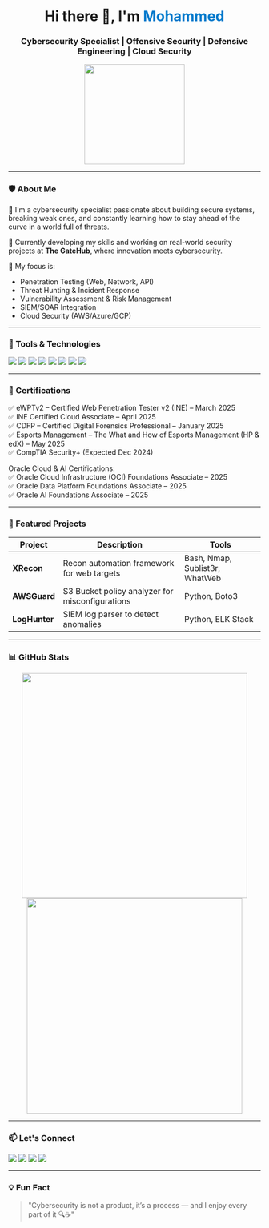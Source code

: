 <h1 align="center">Hi there 👋, I'm <span style="color:#007acc;">Mohammed</span></h1>
<h3 align="center">Cybersecurity Specialist | Offensive Security | Defensive Engineering | Cloud Security</h3>

<p align="center">
  <img src="https://media4.giphy.com/media/v1.Y2lkPTc5MGI3NjExbDl1c2JsdHh4anBqODhvcnRidzhpcWFqYTEzc2hlYWprczBhMTBrOCZlcD12MV9pbnRlcm5hbF9naWZfYnlfaWQmY3Q9Zw/DqiMTFxiXx0VaVZQbF/giphy.gif" width="200"/>
</p>

---

### 🛡️ About Me

🔐 I'm a cybersecurity specialist passionate about building secure systems, breaking weak ones, and constantly learning how to stay ahead of the curve in a world full of threats.

💼 Currently developing my skills and working on real-world security projects at **The GateHub**, where innovation meets cybersecurity.

🎯 My focus is:
- Penetration Testing (Web, Network, API)
- Threat Hunting & Incident Response
- Vulnerability Assessment & Risk Management
- SIEM/SOAR Integration
- Cloud Security (AWS/Azure/GCP)

---

### 🧰 Tools & Technologies

<p>
  <img src="https://img.shields.io/badge/Linux-Kali-informational?style=flat&logo=linux&logoColor=white&color=black" />
  <img src="https://img.shields.io/badge/BurpSuite-orange?style=flat&logo=burpsuite&logoColor=white" />
  <img src="https://img.shields.io/badge/Nmap-4B8BBE?style=flat&logo=nmap&logoColor=white" />
  <img src="https://img.shields.io/badge/Metasploit-2C3E50?style=flat&logo=metasploit&logoColor=white" />
  <img src="https://img.shields.io/badge/Wireshark-1E90FF?style=flat&logo=wireshark&logoColor=white" />
  <img src="https://img.shields.io/badge/AWS-SecurityHub-orange?style=flat&logo=amazonaws&logoColor=white" />
  <img src="https://img.shields.io/badge/Python-3776AB?style=flat&logo=python&logoColor=white" />
  <img src="https://img.shields.io/badge/Bash-121011?style=flat&logo=gnu-bash&logoColor=white" />
</p>

---

### 📜 Certifications

✅ eWPTv2 – Certified Web Penetration Tester v2 (INE) – March 2025  
✅ INE Certified Cloud Associate – April 2025  
✅ CDFP – Certified Digital Forensics Professional – January 2025  
✅ Esports Management – The What and How of Esports Management (HP & edX) – May 2025  
✅ CompTIA Security+ (Expected Dec 2024)  

Oracle Cloud & AI Certifications:  
✅ Oracle Cloud Infrastructure (OCI) Foundations Associate – 2025  
✅ Oracle Data Platform Foundations Associate – 2025  
✅ Oracle AI Foundations Associate – 2025  

---

### 🚀 Featured Projects

| Project | Description | Tools |
|--------|-------------|-------|
| **XRecon** | Recon automation framework for web targets | Bash, Nmap, Sublist3r, WhatWeb |
| **AWSGuard** | S3 Bucket policy analyzer for misconfigurations | Python, Boto3 |
| **LogHunter** | SIEM log parser to detect anomalies | Python, ELK Stack |

---

### 📊 GitHub Stats

<p align="center">
  <img src="https://github-readme-stats.vercel.app/api?username=yourusername&show_icons=true&theme=radical" width="450"/>
  <img src="https://github-readme-streak-stats.herokuapp.com/?user=yourusername&theme=dark" width="430"/>
</p>

---

### 📫 Let's Connect

<p>
  <a href="https://linkedin.com/in/mohammedsecure"><img src="https://img.shields.io/badge/-LinkedIn-blue?style=flat&logo=linkedin&logoColor=white" /></a>
  <a href="mailto:mohammed.secure@outlook.sa"><img src="https://img.shields.io/badge/-Outlook-0078D4?style=flat&logo=microsoft-outlook&logoColor=white" /></a>
  <a href="https://www.mhexploit.com"><img src="https://img.shields.io/badge/-Website-0A66C2?style=flat&logo=google-chrome&logoColor=white" /></a>
  <a href="https://github.com/MohammedError"><img src="https://img.shields.io/badge/-GitHub-black?style=flat&logo=github&logoColor=white" /></a>
</p>

---

### 💡 Fun Fact
> "Cybersecurity is not a product, it’s a process — and I enjoy every part of it 🔍☕️"
